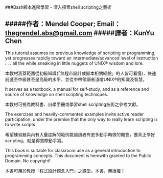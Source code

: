 ###Bash腳本進階學習 - 深入探索shell scripting之藝術

#####作者：Mendel Cooper; Email：thegrendel.abs@gmail.com
#####譯者：KunYu Chen
---
This tutorial assumes no previous knowledge of scripting or programming, yet progresses rapidly toward an intermediate/advanced level of instruction . . . all the while sneaking in little nuggets of UNIX® wisdom and lore.

本教材涵蓋範圍從初級知識(「無程市設計或腳本相關經驗」的人皆可看懂)，快速前進至中級甚至是高級的水平，並從中帶領讀者淺嚐UNIX®的知識及智慧。


It serves as a textbook, a manual for self-study, and as a reference and source of knowledge on shell scripting techniques.

本教材可視為教科書、自學手冊或學習shell scripting技術之參考文獻。

The exercises and heavily-commented examples invite active reader participation, under the premise that the only way to really learn scripting is to write scripts.

希望練習題與內有大量註解的範例能讓讀者有更多動手時做的機會，要真正學好scripting，就是得實際動手寫。


This book is suitable for classroom use as a general introduction to programming concepts. This document is herewith granted to the Public Domain. No copyright!

本書可用於教授「程式設計觀念入門」之課堂。本書，無版權！

